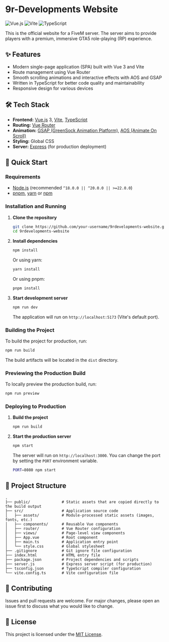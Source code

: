 # 9r-Developments Website

![Vue.js](https://img.shields.io/badge/Vue.js-3-4FC08D?style=for-the-badge&logo=vue.js)
![Vite](https://img.shields.io/badge/Vite-5-646CFF?style=for-the-badge&logo=vite)
![TypeScript](https://img.shields.io/badge/TypeScript-5-3178C6?style=for-the-badge&logo=typescript)

This is the official website for a FiveM server. The server aims to provide players with a premium, immersive GTA5 role-playing (RP) experience.

## ✨ Features

- Modern single-page application (SPA) built with Vue 3 and Vite
- Route management using Vue Router
- Smooth scrolling animations and interactive effects with AOS and GSAP
- Written in TypeScript for better code quality and maintainability
- Responsive design for various devices

## 🛠️ Tech Stack

- **Frontend:** [Vue.js](https://vuejs.org/) 3, [Vite](https://vitejs.dev/), [TypeScript](https://www.typescriptlang.org/)
- **Routing:** [Vue Router](https://router.vuejs.org/)
- **Animation:** [GSAP (GreenSock Animation Platform)](https://gsap.com/), [AOS (Animate On Scroll)](https://michalsnik.github.io/aos/)
- **Styling:** Global CSS
- **Server:** [Express](https://expressjs.com/) (for production deployment)

## 🚀 Quick Start

### Requirements

- [Node.js](https://nodejs.org/) (recommended `^18.0.0 || ^20.0.0 || >=22.0.0`)
- [pnpm](https://pnpm.io/), [yarn](https://classic.yarnpkg.com/) or [npm](https://www.npmjs.com/)

### Installation and Running

1.  **Clone the repository**

    ```bash
    git clone https://github.com/your-username/9rdevelopments-website.git
    cd 9rdevelopments-website
    ```

2.  **Install dependencies**

    ```bash
    npm install
    ```
    Or using yarn:
    ```bash
    yarn install
    ```
    Or using pnpm:
    ```bash
    pnpm install
    ```

3.  **Start development server**

    ```bash
    npm run dev
    ```
    The application will run on `http://localhost:5173` (Vite's default port).

### Building the Project

To build the project for production, run:

```bash
npm run build
```

The build artifacts will be located in the `dist` directory.

### Previewing the Production Build

To locally preview the production build, run:

```bash
npm run preview
```

### Deploying to Production

1. **Build the project**

   ```bash
   npm run build
   ```

2. **Start the production server**

   ```bash
   npm start
   ```

   The server will run on `http://localhost:3000`. You can change the port by setting the `PORT` environment variable.
   
   ```bash
   PORT=8080 npm start
   ```

## 📁 Project Structure

```
.
├── public/              # Static assets that are copied directly to the build output
├── src/                 # Application source code
│   ├── assets/          # Module-processed static assets (images, fonts, etc.)
│   ├── components/      # Reusable Vue components
│   ├── router/          # Vue Router configuration
│   ├── views/           # Page-level view components
│   ├── App.vue          # Root component
│   ├── main.ts          # Application entry point
│   └── style.css        # Global stylesheet
├── .gitignore           # Git ignore file configuration
├── index.html           # HTML entry file
├── package.json         # Project dependencies and scripts
├── server.js            # Express server script (for production)
├── tsconfig.json        # TypeScript compiler configuration
└── vite.config.ts       # Vite configuration file
```

## 🤝 Contributing

Issues and pull requests are welcome. For major changes, please open an issue first to discuss what you would like to change.

## 📄 License

This project is licensed under the [MIT License](LICENSE). 